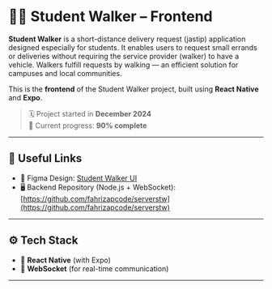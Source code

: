 # 🚶‍♂️ Student Walker – Frontend

**Student Walker** is a short-distance delivery request (jastip) application designed especially for students. It enables users to request small errands or deliveries without requiring the service provider (walker) to have a vehicle. Walkers fulfill requests by walking — an efficient solution for campuses and local communities.

This is the **frontend** of the Student Walker project, built using **React Native** and **Expo**.

> 🗓️ Project started in **December 2024**  
> 🚧 Current progress: **90% complete**

---

## 🔗 Useful Links

- 🎨 Figma Design: [Student Walker UI](https://www.figma.com/design/Jx5OfjJwnmkUkoH9jKbVQs/StucKer?node-id=0-1&t=85iQGpbMblSBBv6A-1)
- 🖥️ Backend Repository (Node.js + WebSocket): [https://github.com/fahrizapcode/serverstw](https://github.com/fahrizapcode/serverstw)

---

## ⚙️ Tech Stack

- 📱 **React Native** (with Expo)
- 📡 **WebSocket** (for real-time communication)

---

